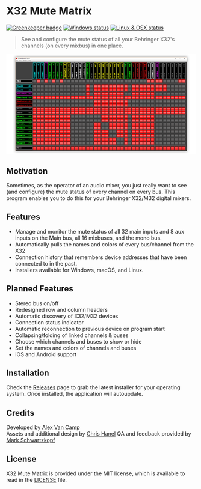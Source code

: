 # X32 Mute Matrix

[![Greenkeeper badge](https://badges.greenkeeper.io/lange/x32-mute-matrix.svg)](https://greenkeeper.io/)
[![Windows status](https://ci.appveyor.com/api/projects/status/rgtswyiipcqe4t4p?svg=true)](https://ci.appveyor.com/project/Lange/x32-mute-matrix)
[![Linux & OSX status](https://travis-ci.org/Lange/x32-mute-matrix.svg?branch=master)](https://travis-ci.org/Lange/x32-mute-matrix)

> See and configure the mute status of all your Behringer X32's channels (on every mixbus) in one place.

![screenshot](screenshot.png)

## Motivation
Sometimes, as the operator of an audio mixer, you just really want to see (and configure) the mute status of every channel on every bus. This program enables you to do this for your Behringer X32/M32 digital mixers.

## Features
- Manage and monitor the mute status of all 32 main inputs and 8 aux inputs on the Main bus, all 16 mixbuses, and the mono bus.
- Automatically pulls the names and colors of every bus/channel from the X32
- Connection history that remembers device addresses that have been connected to in the past.
- Installers available for Windows, macOS, and Linux.

## Planned Features
- Stereo bus on/off
- Redesigned row and column headers
- Automatic discovery of X32/M32 devices
- Connection status indicator
- Automatic reconnection to previous device on program start
- Collapsing/folding of linked channels & buses
- Choose which channels and buses to show or hide
- Set the names and colors of channels and buses
- iOS and Android support

## Installation
Check the [Releases](https://github.com/lange/x32-mute-matrix/releases) page to grab the latest installer for your operating system.
Once installed, the application will autoupdate.

## Credits
Developed by [Alex Van Camp](https://twitter.com/vancamp)  
Assets and additional design by [Chris Hanel](https://twitter.com/chrishanel)
QA and feedback provided by [Mark Schwartzkopf](https://twitter.com/m_schwartzkopf)

## License
X32 Mute Matrix is provided under the MIT license, which is available to read in the 
[LICENSE](https://github.com/lange/x32-mute-matrix/blob/master/LICENSE) file.
